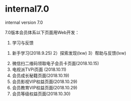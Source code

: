 # internal7.0
internal version 7.0

7.0版本会员体系以下页面用Web开发：
1. 学习与反馈 
  1) 新手学习(2018.9.25)
  2）探索发现(lxw)
  3）帮助与反馈(lxw)
2. 微信扫二维码领取电子会员卡页面(2018.10.15)
3. 电视派TVPi页面 (2018.10.11)
4. 会员成长秘籍页面(2018.10.19)
5. 会员影视VIP权益页面(2018.10.29)
6. 会员教育VIP权益页面(2018.10.29)
7. 会员等级权益页面(2018.10.30)
